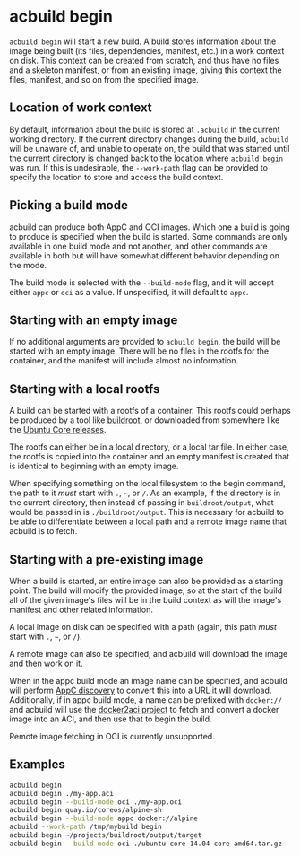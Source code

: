 # acbuild begin

`acbuild begin` will start a new build. A build stores information about the
image being built (its files, dependencies, manifest, etc.) in a work context on
disk. This context can be created from scratch, and thus have no files and a
skeleton manifest, or from an existing image, giving this context the files,
manifest, and so on from the specified image.

## Location of work context

By default, information about the build is stored at `.acbuild` in the current
working directory. If the current directory changes during the build, `acbuild`
will be unaware of, and unable to operate on, the build that was started until
the current directory is changed back to the location where `acbuild begin` was
run. If this is undesirable, the `--work-path` flag can be provided to specify
the location to store and access the build context.

## Picking a build mode

acbuild can produce both AppC and OCI images. Which one a build is going to
produce is specified when the build is started. Some commands are only available
in one build mode and not another, and other commands are available in both but
will have somewhat different behavior depending on the mode.

The build mode is selected with the `--build-mode` flag, and it will accept
either `appc` or `oci` as a value. If unspecified, it will default to `appc`.

## Starting with an empty image

If no additional arguments are provided to `acbuild begin`, the build will be
started with an empty image. There will be no files in the rootfs for the
container, and the manifest will include almost no information.

## Starting with a local rootfs

A build can be started with a rootfs of a container. This rootfs could perhaps
be produced by a tool like [buildroot][1], or downloaded from somewhere like the
[Ubuntu Core releases][2].

The rootfs can either be in a local directory, or a local tar file. In either
case, the rootfs is copied into the container and an empty manifest is created
that is identical to beginning with an empty image.

When specifying something on the local filesystem to the begin command, the path
to it _must_ start with `.`, `~`, or `/`. As an example, if the directory is in
the current directory, then instead of passing in `buildroot/output`, what would
be passed in is `./buildroot/output`. This is necessary for acbuild to be able
to differentiate between a local path and a remote image name that acbuild is to
fetch.

## Starting with a pre-existing image

When a build is started, an entire image can also be provided as a starting
point. The build will modify the provided image, so at the start of the build
all of the given image's files will be in the build context as will the image's
manifest and other related information.

A local image on disk can be specified with a path (again, this path _must_
start with `.`, `~`, or `/`).

A remote image can also be specified, and acbuild will download the image and
then work on it.

When in the appc build mode an image name can be specified, and acbuild will
perform [AppC discovery][3] to convert this into a URL it will download.
Additionally, if in appc build mode, a name can be prefixed with `docker://` and
acbuild will use the [docker2aci project][4] to fetch and convert a docker image
into an ACI, and then use that to begin the build.

Remote image fetching in OCI is currently unsupported.

## Examples

```bash
acbuild begin
acbuild begin ./my-app.aci
acbuild begin --build-mode oci ./my-app.oci
acbuild begin quay.io/coreos/alpine-sh
acbuild begin --build-mode appc docker://alpine
acbuild --work-path /tmp/mybuild begin
acbuild begin ~/projects/buildroot/output/target
acbuild begin --build-mode oci ./ubuntu-core-14.04-core-amd64.tar.gz
```

[1]: http://buildroot.org/
[2]: http://cdimage.ubuntu.com/ubuntu-base/xenial/daily/current/
[3]: https://github.com/appc/spec/blob/master/spec/discovery.md
[4]: https://github.com/appc/docker2aci/
